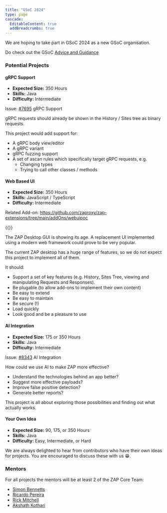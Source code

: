```yaml
---
title: "GSoC 2024"
type: page
cascade:
  EditableContent: true
  addBreadcrumbs: true
---
```


We are hoping to take part in GSoC 2024 as a new GSoC organisation.

Do check out the GSoC [Advice and Guidance](../advice-and-guidance/)

### Potential Projects

#### gRPC Support

* **Expected Size:** 350 Hours
* **Skills:** Java
* **Difficulty:** Intermediate

Issue: [#7695](https://github.com/zaproxy/zaproxy/issues/7695) gRPC Support 

gRPC requests should already be shown in the History / Sites tree as binary requests.

This project would add support for:

* A gRPC body view/editor
* A gRPC variant
* gRPC fuzzing support
* A set of ascan rules which specifically target gRPC requests, e.g.
  * Changing types
  * Trying to call other classes / methods

#### Web Based UI

* **Expected Size:** 350 Hours
* **Skills:** JavaScript / TypeScript
* **Difficulty:** Intermediate

Related Add-on: https://github.com/zaproxy/zap-extensions/tree/main/addOns/webuipoc

{{<youtube uuid="s8DKKTTHsGM" small="true">}}

The ZAP Desktop GUI is showing its age. A replacement UI implemented using a modern web framework could prove to be very popular.

The current ZAP desktop has a huge range of features, so we do not expect this project to implement all of them.

It should:

* Support a set of key features (e.g. History, Sites Tree, viewing and manipulating Requests and Responses).
* Be plugable (to allow add-ons to implement their own content)
* Be easy to extend
* Be easy to maintain
* Be secure (!)
* Load quickly
* Look good and be a pleasure to use

#### AI Integration

* **Expected Size:** 175 or 350 Hours
* **Skills:** Java
* **Difficulty:** Intermediate

Issue: [#8343](https://github.com/zaproxy/zaproxy/issues/8343) AI Integration

How could we use AI to make ZAP more effective? 

* Understand the technologies behind an app better?
* Suggest more effective payloads?
* Improve false positive detection?
* Generate better reports?

This project is all about exploring those possibilities and finding out what actually works.

#### Your Own Idea

* **Expected Size:** 90, 175, or 350 Hours
* **Skills:** Java
* **Difficulty:** Easy, Intermediate, or Hard

We are always delighted to hear from contributors who have their own ideas for projects. You are encouraged to discuss these with us :grin:.

### Mentors

For all projects the mentors will be at least 2 of the ZAP Core Team:
  * [Simon Bennetts](/docs/team/psiinon/)
  * [Ricardo Pereira](/docs/team/thc202/)
  * [Rick Mitchell](/docs/team/kingthorin/)
  * [Akshath Kothari](/docs/team/ricekot/)
